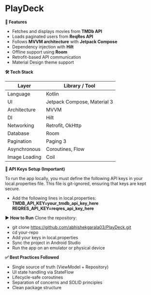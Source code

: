 # PlayDeck

**🚀 Features**

- Fetches and displays movies from **TMDb API**
- Loads paginated users from **ReqRes API**
- Follows **MVVM architecture** with **Jetpack Compose**
- Dependency injection with **Hilt**
- Offline support using **Room**
- Retrofit-based API communication
- Material Design theme support
  

**🛠 Tech Stack**

| Layer         | Library / Tool              |
|---------------|-----------------------------|
| Language      | Kotlin                      |
| UI            | Jetpack Compose, Material 3 |
| Architecture  | MVVM                        |
| DI            | Hilt                        |
| Networking    | Retrofit, OkHttp            |
| Database      | Room                        |
| Pagination    | Paging 3                    |
| Asynchronous  | Coroutines, Flow            |
| Image Loading | Coil                        |


**🔐 API Keys Setup (Important)**

To run the app locally, you must define the following API keys in your local.properties file. This file is git-ignored, ensuring that keys are kept secure.

- Add the following lines in local.properties:
**TMDB_API_KEY=your_tmdb_api_key_here**
**REQRES_API_KEY=reqres_api_key_here**


**▶️ How to Run**
Clone the repository:

- git clone https://github.com/abhishekgarala03/PlayDeck.git
- cd your-repo
- Add your keys in local.properties
- Sync the project in Android Studio
- Run the app on an emulator or physical device

**✅ Best Practices Followed**

- Single source of truth (ViewModel + Repository)
- UI state handling via StateFlow
- Lifecycle-safe coroutines
- Separation of concerns and SOLID principles
- Clean package structure

